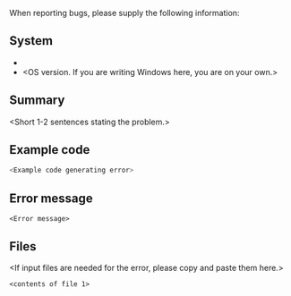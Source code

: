 When reporting bugs, please supply the following information:

## System

* <Version of pymatgen>
* <OS version. If you are writing Windows here, you are on your own.> 

## Summary

<Short 1-2 sentences stating the problem.>

## Example code

```python
<Example code generating error>
```

## Error message

```
<Error message>
```

## Files

<If input files are needed for the error, please copy and paste them here.>

```
<contents of file 1>
```